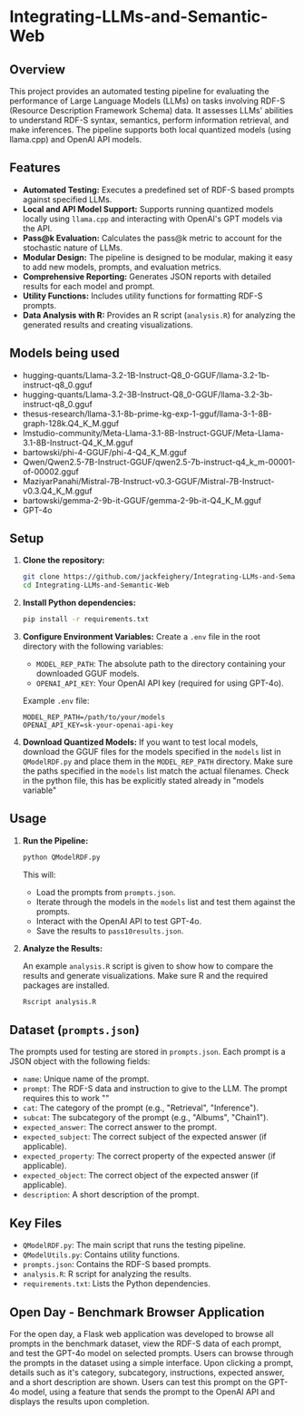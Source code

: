 
# Integrating-LLMs-and-Semantic-Web

## Overview

This project provides an automated testing pipeline for evaluating the performance of Large Language Models (LLMs) on tasks involving RDF-S (Resource Description Framework Schema) data. It assesses LLMs' abilities to understand RDF-S syntax, semantics, perform information retrieval, and make inferences. The pipeline supports both local quantized models (using llama.cpp) and OpenAI API models.

## Features

*   **Automated Testing:** Executes a predefined set of RDF-S based prompts against specified LLMs.
*   **Local and API Model Support:** Supports running quantized models locally using `llama.cpp` and interacting with OpenAI's GPT models via the API.
*   **Pass@k Evaluation:** Calculates the pass@k metric to account for the stochastic nature of LLMs.
*   **Modular Design:** The pipeline is designed to be modular, making it easy to add new models, prompts, and evaluation metrics.
*   **Comprehensive Reporting:** Generates JSON reports with detailed results for each model and prompt.
*   **Utility Functions:** Includes utility functions for formatting RDF-S prompts.
*   **Data Analysis with R:** Provides an R script (`analysis.R`) for analyzing the generated results and creating visualizations.

## Models being used

- hugging-quants/Llama-3.2-1B-Instruct-Q8_0-GGUF/llama-3.2-1b-instruct-q8_0.gguf  
- hugging-quants/Llama-3.2-3B-Instruct-Q8_0-GGUF/llama-3.2-3b-instruct-q8_0.gguf  
- thesus-research/llama-3.1-8b-prime-kg-exp-1-gguf/llama-3-1-8B-graph-128k.Q4_K_M.gguf  
- lmstudio-community/Meta-Llama-3.1-8B-Instruct-GGUF/Meta-Llama-3.1-8B-Instruct-Q4_K_M.gguf
- bartowski/phi-4-GGUF/phi-4-Q4_K_M.gguf
- Qwen/Qwen2.5-7B-Instruct-GGUF/qwen2.5-7b-instruct-q4_k_m-00001-of-00002.gguf
- MaziyarPanahi/Mistral-7B-Instruct-v0.3-GGUF/Mistral-7B-Instruct-v0.3.Q4_K_M.gguf 
- bartowski/gemma-2-9b-it-GGUF/gemma-2-9b-it-Q4_K_M.gguf
- GPT-4o

## Setup

1.  **Clone the repository:**
    ```bash
    git clone https://github.com/jackfeighery/Integrating-LLMs-and-Semantic-Web.git
    cd Integrating-LLMs-and-Semantic-Web
    ```

2.  **Install Python dependencies:**
    ```bash
    pip install -r requirements.txt
    ```

3.  **Configure Environment Variables:**
    Create a `.env` file in the root directory with the following variables:
    *   `MODEL_REP_PATH`: The absolute path to the directory containing your downloaded GGUF models.
    *   `OPENAI_API_KEY`: Your OpenAI API key (required for using GPT-4o).

    Example `.env` file:

    ```
    MODEL_REP_PATH=/path/to/your/models
    OPENAI_API_KEY=sk-your-openai-api-key
    ```

4.  **Download Quantized Models:**
    If you want to test local models, download the GGUF files for the models specified in the `models` list in `QModelRDF.py` and place them in the `MODEL_REP_PATH` directory. Make sure the paths specified in the `models` list match the actual filenames. Check in the python file, this has be explicitly stated already in "models variable"

## Usage

1.  **Run the Pipeline:**

    ```bash
    python QModelRDF.py
    ```

    This will:

    *   Load the prompts from `prompts.json`.
    *   Iterate through the models in the `models` list and test them against the prompts.
    *   Interact with the OpenAI API to test GPT-4o.
    *   Save the results to `pass10results.json`.

2.  **Analyze the Results:**

    An example `analysis.R` script is given to show how to compare the results and generate visualizations. Make sure R and the required packages are installed.

    ```R
    Rscript analysis.R
    ```

## Dataset (`prompts.json`)

The prompts used for testing are stored in `prompts.json`. Each prompt is a JSON object with the following fields:

*   `name`: Unique name of the prompt.
*   `prompt`: The RDF-S data and instruction to give to the LLM. The prompt requires this to work ""
*   `cat`: The category of the prompt (e.g., "Retrieval", "Inference").
*   `subcat`: The subcategory of the prompt (e.g., "Albums", "Chain1").
*   `expected_answer`: The correct answer to the prompt.
*   `expected_subject`: The correct subject of the expected answer (if applicable).
*   `expected_property`: The correct property of the expected answer (if applicable).
*   `expected_object`: The correct object of the expected answer (if applicable).
*   `description`: A short description of the prompt.

## Key Files

*   `QModelRDF.py`: The main script that runs the testing pipeline.
*   `QModelUtils.py`: Contains utility functions.
*   `prompts.json`: Contains the RDF-S based prompts.
*   `analysis.R`: R script for analyzing the results.
*   `requirements.txt`: Lists the Python dependencies.


## Open Day - Benchmark Browser Application

For the open day, a Flask web application was developed to browse all prompts in the benchmark dataset, view the RDF-S data of each prompt, and test the GPT-4o model on selected prompts. Users can browse through the prompts in the dataset using a simple interface. Upon clicking a prompt, details such as it's category, subcategory, instructions, expected answer, and a short description are shown. Users can test this prompt on the GPT-4o model, using a feature that sends the prompt to the OpenAI API and displays the results upon completion.
